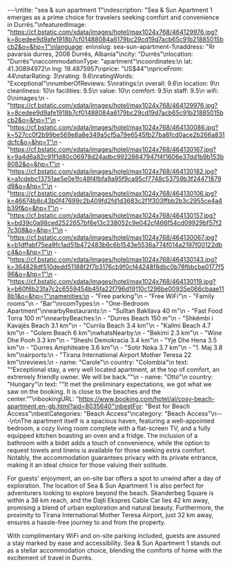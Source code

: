 ---\ntitle: "sea & sun apartment 1"\ndescription: "Sea & Sun Apartment 1 emerges as a prime choice for travelers seeking comfort and convenience in Durrës."\nfeaturedImage: "https://cf.bstatic.com/xdata/images/hotel/max1024x768/464129976.jpg?k=8cedee9d9afe1918b7cf01488084a6179bc29cd19d7acb65c91b21885015bcb2&o=&hp=1"\nlanguage: en\nslug: sea-sun-apartment-1\naddress: "Rr pavarsia durres, 2008 Durrës, Albania"\ncity: "Durrës"\nlocation: "Durrës"\naccommodationType: "apartment"\ncoordinates:\n  lat: 41.30894972\n  lng: 19.4875957\nprice: "US$44"\npriceFrom: 44\nstarRating: 3\nrating: 9.6\nratingWords: "Exceptional"\nnumberOfReviews: 5\nratings:\n  overall: 9.6\n  location: 9\n  cleanliness: 10\n  facilities: 9.5\n  value: 10\n  comfort: 9.5\n  staff: 9.5\n  wifi: 0\nimages:\n  - "https://cf.bstatic.com/xdata/images/hotel/max1024x768/464129976.jpg?k=8cedee9d9afe1918b7cf01488084a6179bc29cd19d7acb65c91b21885015bcb2&o=&hp=1"\n  - "https://cf.bstatic.com/xdata/images/hotel/max1024x768/464130086.jpg?k=527cc0f2b99be569e8a8e349a5cf5a79e6545fb27ba6fcd0ace2b266a831dcfc&o=&hp=1"\n  - "https://cf.bstatic.com/xdata/images/hotel/max1024x768/464130167.jpg?k=9a4d6a82c91f1d80c06978d24adbc99228647947f4f1606e37dd1b9b153b8082&o=&hp=1"\n  - "https://cf.bstatic.com/xdata/images/hotel/max1024x768/464130182.jpg?k=a1cdebc13751ae5e0e1fc48f4fbfa9a95f9ca95cf7748c53759b3f24471879d9&o=&hp=1"\n  - "https://cf.bstatic.com/xdata/images/hotel/max1024x768/464130106.jpg?k=46674b8c43b0f47699c2b409fd2fd1d3683c2f1f303ffbb2b3c2955ce4a4b39f&o=&hp=1"\n  - "https://cf.bstatic.com/xdata/images/hotel/max1024x768/464130157.jpg?k=bd39c0a98ced2522657bf6e13c238052c9e042cf466f54cd09929bf57f27c308&o=&hp=1"\n  - "https://cf.bstatic.com/xdata/images/hotel/max1024x768/464130067.jpg?k=b1dffabf75ea9fc1ad51b472483b6c6b1543e5536a774f014a2197f00122dbc4&o=&hp=1"\n  - "https://cf.bstatic.com/xdata/images/hotel/max1024x768/464130143.jpg?k=364828df510dedd51188f2f7b3176cb9f0cf44248f8dbc0b78fbbcbe0177f596&o=&hp=1"\n  - "https://cf.bstatic.com/xdata/images/hotel/max1024x768/464130119.jpg?k=b60f6b23fa7c2c6559454b45fa22f796d19110c1296be00935e066cbaae118b1&o=&hp=1"\namenities:\n  - "Free parking"\n  - "Free WiFi"\n  - "Family rooms"\n  - "Bar"\nroomTypes:\n  - "One-Bedroom Apartment"\nnearbyRestaurants:\n  - "Sulltan Bakllava 40 m"\n  - "Fast Food Torra 100 m"\nnearbyBeaches:\n  - "Durres Beach 150 m"\n  - "Shkëmbi i Kavajës Beach 3.1 km"\n  - "Currila Beach 3.4 km"\n  - "Kallmi Beach 4.7 km"\n  - "Golem Beach 6 km"\nwhatsNearby:\n  - "Bekimi 2.3 km"\n  - "Wine Dhe Pooh 3.3 km"\n  - "Sheshi Demokracia 3.4 km"\n  - "Yje Dhe Hena 3.5 km"\n  - "Durres Amphiteatre 3.6 km"\n  - "Sotir Noka 3.7 km"\n  - "1. Maj 3.8 km"\nairports:\n  - "Tirana International Airport Mother Teresa 22 km"\nreviews:\n  - name: "Carole"\n    country: "Colombia"\n    text: "“Exceptional stay, a very well located apartment, at the top of comfort, an extremely friendly owner. We will be back.”"\n  - name: "Ottó"\n    country: "Hungary"\n    text: "“It met the preliminary expectations, we got what we saw on the booking. It is close to the beaches and the center.”"\nbookingURL: "https://www.booking.com/hotel/al/cosy-beach-apartment.en-gb.html?aid=8035640"\nbestFor: "Best for Beach Access"\nbestCategories: "Beach Access"\ncategory: "Beach Access"\n---\n\nThe apartment itself is a spacious haven, featuring a well-appointed bedroom, a cozy living room complete with a flat-screen TV, and a fully equipped kitchen boasting an oven and a fridge. The inclusion of a bathroom with a bidet adds a touch of convenience, while the option to request towels and linens is available for those seeking extra comfort. Notably, the accommodation guarantees privacy with its private entrance, making it an ideal choice for those valuing their solitude.

For guests' enjoyment, an on-site bar offers a spot to unwind after a day of exploration. The location of Sea & Sun Apartment 1 is also perfect for adventurers looking to explore beyond the beach. Skanderbeg Square is within a 38 km reach, and the Dajti Ekspres Cable Car lies 42 km away, promising a blend of urban exploration and natural beauty. Furthermore, the proximity to Tirana International Mother Teresa Airport, just 32 km away, ensures a hassle-free journey to and from the property.

With complimentary WiFi and on-site parking included, guests are assured a stay marked by ease and accessibility. Sea & Sun Apartment 1 stands out as a stellar accommodation choice, blending the comforts of home with the excitement of travel in Durrës.